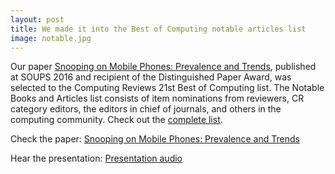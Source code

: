 ```yaml
---
layout: post
title: We made it into the Best of Computing notable articles list
image: notable.jpg
---
```


Our paper [Snooping on Mobile Phones&#58; Prevalence and Trends](http://www.di.fc.ul.pt/~tjvg/amc/snooping.pdf), published at SOUPS 2016 and recipient of the Distinguished Paper Award, was selected to the Computing Reviews 21st Best of Computing list. The Notable Books and Articles list consists of item nominations from reviewers, CR category editors, the editors in chief of journals, and others in the computing community. Check out the <a href="http://www.computingreviews.com/recommend/bestof/notableitems.cfm?bestYear=2016">complete list</a>.

Check the paper: [Snooping on Mobile Phones&#58; Prevalence and Trends](http://www.di.fc.ul.pt/~tjvg/amc/snooping.pdf)

Hear the presentation: [Presentation audio](https://www.usenix.org/conference/soups2016/technical-sessions/presentation/marques)
